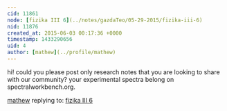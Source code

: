 ```yaml
---
cid: 11861
node: [fizika III 6](../notes/gazdaTeo/05-29-2015/fizika-iii-6)
nid: 11876
created_at: 2015-06-03 00:17:36 +0000
timestamp: 1433290656
uid: 4
author: [mathew](../profile/mathew)
---
```


hi! could you please post only research notes that you are looking to share with our community? your experimental spectra belong on spectralworkbench.org.

[mathew](../profile/mathew) replying to: [fizika III 6](../notes/gazdaTeo/05-29-2015/fizika-iii-6)

